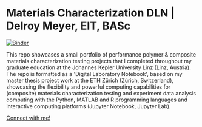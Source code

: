 # Materials Characterization DLN | Delroy Meyer, EIT, BASc

[![Binder](https://mybinder.org/badge_logo.svg)](https://mybinder.org/v2/git/https%3A%2F%2Fgithub.com%2Fdelmeyer%2FPC_MC_DLN_DelroyMeyer/master)

This repo showcases a small portfolio of performance polymer & composite materials characterization testing projects that I completed throughout my graduate education at the Johannes Kepler University Linz (Linz, Austria). The repo is formatted as a 'Digital Laboratory Notebook', based on my master thesis project work at the ETH Zürich (Zürich, Switzerland), showcasing the flexibility and powerful computing capabilities for (composite) materials characterization testing and experiment data analysis computing with the Python, MATLAB and R programming languages and interactive computing platforms (Jupyter Notebook, Jupyter Lab).

[Connect with me!](delroy.meyer@gmail.com)
